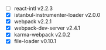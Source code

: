 - [ ] react-intl v2.2.3
- [x] istanbul-instrumenter-loader v2.0.0
- [x] webpack v2.2.1
- [x] webpack-dev-server v2.4.1
- [x] karma-webpack v2.0.2
- [x] file-loader v0.10.1